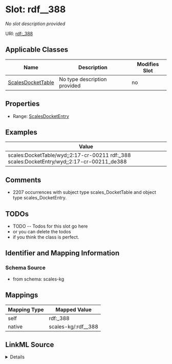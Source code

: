

# Slot: rdf__388


_No slot description provided_





URI: [rdf:_388](http://www.w3.org/1999/02/22-rdf-syntax-ns#_388)



<!-- no inheritance hierarchy -->





## Applicable Classes

| Name | Description | Modifies Slot |
| --- | --- | --- |
| [ScalesDocketTable](../classes/ScalesDocketTable.md) | No type description provided |  no  |







## Properties

* Range: [ScalesDocketEntry](../classes/ScalesDocketEntry.md)






## Examples

| Value |
| --- |
| scales:DocketTable/wyd;;2:17-cr-00211 rdf:_388 scales:DocketEntry/wyd;;2:17-cr-00211_de388 |

## Comments

* 2207 occurrences with subject type scales_DocketTable and object type scales_DocketEntry.

## TODOs

* TODO -- Todos for this slot go here
* or you can delete the todos
* if you think the class is perfect.

## Identifier and Mapping Information







### Schema Source


* from schema: scales-kg




## Mappings

| Mapping Type | Mapped Value |
| ---  | ---  |
| self | rdf:_388 |
| native | scales-kg/:rdf__388 |




## LinkML Source

<details>
```yaml
name: rdf__388
description: No slot description provided
todos:
- TODO -- Todos for this slot go here
- or you can delete the todos
- if you think the class is perfect.
comments:
- 2207 occurrences with subject type scales_DocketTable and object type scales_DocketEntry.
examples:
- value: scales:DocketTable/wyd;;2:17-cr-00211 rdf:_388 scales:DocketEntry/wyd;;2:17-cr-00211_de388
from_schema: scales-kg
rank: 1000
slot_uri: rdf:_388
alias: rdf__388
domain_of:
- scales_DocketTable
range: scales_DocketEntry

```
</details>